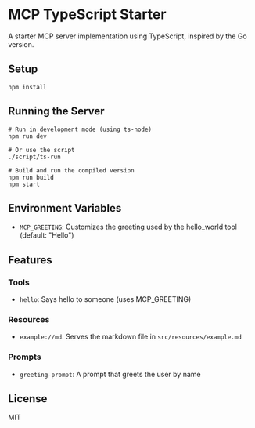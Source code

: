 # MCP TypeScript Starter

A starter MCP server implementation using TypeScript, inspired by the Go version.

## Setup

```
npm install
```

## Running the Server

```
# Run in development mode (using ts-node)
npm run dev

# Or use the script
./script/ts-run

# Build and run the compiled version
npm run build
npm start
```

## Environment Variables

- `MCP_GREETING`: Customizes the greeting used by the hello_world tool (default: "Hello")


## Features

### Tools

- `hello`: Says hello to someone (uses MCP_GREETING)

### Resources

- `example://md`: Serves the markdown file in `src/resources/example.md`

### Prompts

- `greeting-prompt`: A prompt that greets the user by name

## License

MIT
